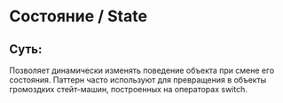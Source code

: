 # Состояние / State

## Суть:

Позволяет динамически изменять поведение объекта при смене его состояния.
Паттерн часто используют для превращения в объекты громоздких стейт-машин, построенных на операторах switch.
